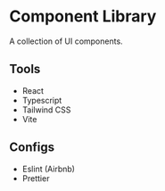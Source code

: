 # Component Library

A collection of UI components.

## Tools

- React
- Typescript
- Tailwind CSS
- Vite

## Configs

- Eslint (Airbnb)
- Prettier
